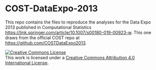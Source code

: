 # COST-DataExpo-2013

This repo contains the files to reproduce the analyses for the Data Expo 2013 published in Computational Statistics https://link.springer.com/article/10.1007/s00180-019-00923-w. This one draws from the official COST repo at https://github.com/COSTDataExpo2013.

<a rel="license" href="http://creativecommons.org/licenses/by/4.0/"><img alt="Creative Commons License" style="border-width:0" src="https://i.creativecommons.org/l/by/4.0/88x31.png" /></a><br />This work is licensed under a <a rel="license" href="http://creativecommons.org/licenses/by/4.0/">Creative Commons Attribution 4.0 International License</a>.
